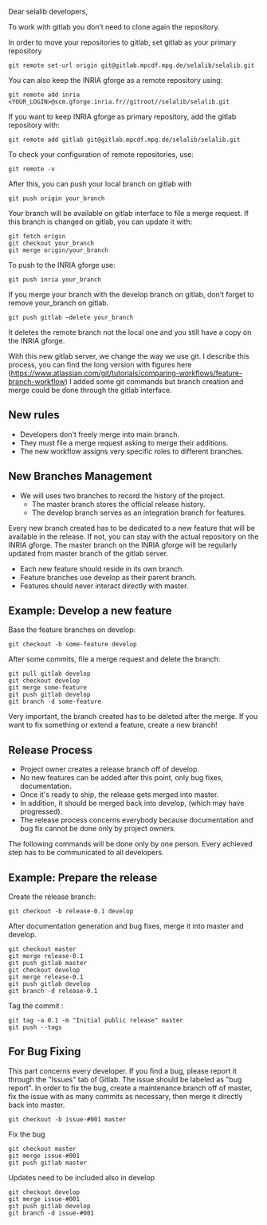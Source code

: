 Dear selalib developers,


To work with gitlab you don’t need to clone again the repository.

In order to move your repositories to gitlab, set gitlab as your primary repository
```
git remote set-url origin git@gitlab.mpcdf.mpg.de/selalib/selalib.git
```
You can also keep the INRIA gforge as a remote repository using:
```
git remote add inria <YOUR_LOGIN>@scm.gforge.inria.fr//gitroot//selalib/selalib.git
```

If you want to keep INRIA gforge as primary repository, add the gitlab 
repository with:
```
git remote add gitlab git@gitlab.mpcdf.mpg.de/selalib/selalib.git
```


To check your configuration of remote repositories, use:
```
git remote -v
```

After this, you can push your local branch on gitlab with
```
git push origin your_branch
```

Your branch will be available on gitlab interface to file a merge 
request. If this branch is changed on gitlab, you can update it with:
```
git fetch origin
git checkout your_branch
git merge origin/your_branch
```

To push to the INRIA gforge use:
```
git push inria your_branch
```

If you merge your branch with the develop branch on gitlab, don’t forget to 
remove your_branch on gitlab.
```
git push gitlab —delete your_branch
```

It deletes the remote branch not the local one and you still have a copy 
on the INRIA gforge.

With this new gitlab server, we change the way we use git.
I describe this process, you can find the long version with figures here
 (https://www.atlassian.com/git/tutorials/comparing-workflows/feature-branch-workflow)
I added some git commands but branch creation and merge could be done through 
the gitlab interface.


## New rules

- Developers don't freely merge into main branch.
- They must file a merge request asking to merge their additions.
- The new workflow assigns very specific roles to different branches.

## New Branches Management

- We will uses two branches to record the history of the project.
	- The master branch stores the official release history.
	- The develop branch serves as an integration branch for features.

Every new branch created has to be dedicated to a new feature that will be
available in the release. If not, you can stay with the actual repository on 
the INRIA gforge. The master branch on the INRIA gforge will be regularly 
updated from master branch of the gitlab server.

- Each new feature should reside in its own branch.
- Feature branches use develop as their parent branch.
- Features should never interact directly with master.

## Example: Develop a new feature

Base the feature branches on develop:
```
git checkout -b some-feature develop
```
After some commits, file a merge request and delete the branch:
```
git pull gitlab develop
git checkout develop
git merge some-feature
git push gitlab develop
git branch -d some-feature
```

Very important, the branch created has to be deleted after the merge. If you want to
fix something or extend a feature, create a new branch!

## Release Process

- Project owner creates a release branch off of develop.
- No new features can be added after this point, only bug fixes, documentation.
- Once it's ready to ship, the release gets merged into master.
- In addition, it should be merged back into develop, (which may have progressed).
- The release process concerns everybody because documentation and bug fix
cannot be done only by project owners.

The following commands will be done only by one person.
Every achieved step has to be communicated to all developers.

## Example: Prepare the release

Create the release branch:
```
git checkout -b release-0.1 develop
```

After documentation generation and bug fixes, merge it into master and develop.
```
git checkout master
git merge release-0.1
git push gitlab master
git checkout develop
git merge release-0.1
git push gitlab develop
git branch -d release-0.1
```

Tag the commit :
```
git tag -a 0.1 -m "Initial public release" master
git push --tags
```

## For Bug Fixing

This part concerns every developer. If you find a bug, please report it through 
the "Issues" tab of Gitlab. The issue should be labeled as "bug report".
In order to fix the bug, create a maintenance branch off of master, fix the 
issue with as many commits as necessary, then merge it directly back
into master.
```
git checkout -b issue-#001 master
```

Fix the bug
```
git checkout master
git merge issue-#001
git push gitlab master
```

Updates  need to be included also in develop
```
git checkout develop
git merge issue-#001
git push gitlab develop
git branch -d issue-#001
```